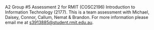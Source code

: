 A2 Group #5 Assessment 2 for RMIT (COSC2196) Introduction to Information Technology (2177). This is a team assessment with Michael, Daisey, Connor, Callum, Nemat & Brandon. For more information please email me at s3913885@student.rmit.edu.au.
